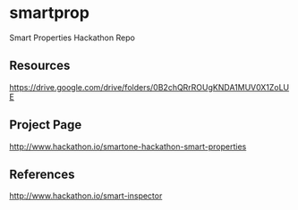 # smartprop
Smart Properties Hackathon Repo

## Resources
https://drive.google.com/drive/folders/0B2chQRrROUgKNDA1MUV0X1ZoLUE

## Project Page
http://www.hackathon.io/smartone-hackathon-smart-properties

## References
http://www.hackathon.io/smart-inspector
